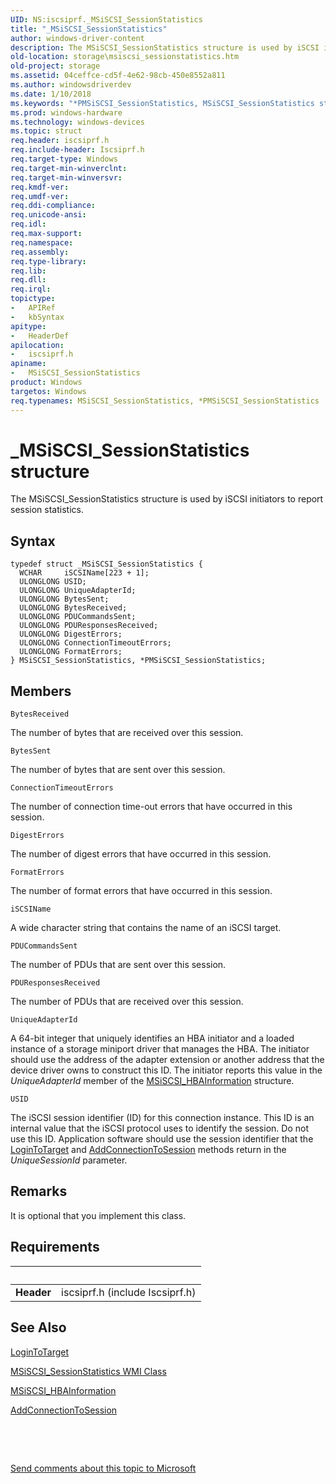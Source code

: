 ```yaml
---
UID: NS:iscsiprf._MSiSCSI_SessionStatistics
title: "_MSiSCSI_SessionStatistics"
author: windows-driver-content
description: The MSiSCSI_SessionStatistics structure is used by iSCSI initiators to report session statistics.
old-location: storage\msiscsi_sessionstatistics.htm
old-project: storage
ms.assetid: 04ceffce-cd5f-4e62-98cb-450e8552a811
ms.author: windowsdriverdev
ms.date: 1/10/2018
ms.keywords: "*PMSiSCSI_SessionStatistics, MSiSCSI_SessionStatistics structure [Storage Devices], PMSiSCSI_SessionStatistics structure pointer [Storage Devices], structs-iSCSI_90b593e8-cda5-4b61-860b-b17394f90891.xml, iscsiprf/PMSiSCSI_SessionStatistics, iscsiprf/MSiSCSI_SessionStatistics, storage.msiscsi_sessionstatistics, PMSiSCSI_SessionStatistics, _MSiSCSI_SessionStatistics, MSiSCSI_SessionStatistics"
ms.prod: windows-hardware
ms.technology: windows-devices
ms.topic: struct
req.header: iscsiprf.h
req.include-header: Iscsiprf.h
req.target-type: Windows
req.target-min-winverclnt: 
req.target-min-winversvr: 
req.kmdf-ver: 
req.umdf-ver: 
req.ddi-compliance: 
req.unicode-ansi: 
req.idl: 
req.max-support: 
req.namespace: 
req.assembly: 
req.type-library: 
req.lib: 
req.dll: 
req.irql: 
topictype:
-	APIRef
-	kbSyntax
apitype:
-	HeaderDef
apilocation:
-	iscsiprf.h
apiname:
-	MSiSCSI_SessionStatistics
product: Windows
targetos: Windows
req.typenames: MSiSCSI_SessionStatistics, *PMSiSCSI_SessionStatistics
---
```


# _MSiSCSI_SessionStatistics structure
The MSiSCSI_SessionStatistics structure is used by iSCSI initiators to report session statistics.

## Syntax
````
typedef struct _MSiSCSI_SessionStatistics {
  WCHAR     iSCSIName[223 + 1];
  ULONGLONG USID;
  ULONGLONG UniqueAdapterId;
  ULONGLONG BytesSent;
  ULONGLONG BytesReceived;
  ULONGLONG PDUCommandsSent;
  ULONGLONG PDUResponsesReceived;
  ULONGLONG DigestErrors;
  ULONGLONG ConnectionTimeoutErrors;
  ULONGLONG FormatErrors;
} MSiSCSI_SessionStatistics, *PMSiSCSI_SessionStatistics;
````

## Members


`BytesReceived`

The number of bytes that are received over this session.

`BytesSent`

The number of bytes that are sent over this session.

`ConnectionTimeoutErrors`

The number of connection time-out errors that have occurred in this session.

`DigestErrors`

The number of digest errors that have occurred in this session.

`FormatErrors`

The number of format errors that have occurred in this session.

`iSCSIName`

A wide character string that contains the name of an iSCSI target.

`PDUCommandsSent`

The number of PDUs that are sent over this session.

`PDUResponsesReceived`

The number of PDUs that are received over this session.

`UniqueAdapterId`

A 64-bit integer that uniquely identifies an HBA initiator and a loaded instance of a storage miniport driver that manages the HBA. The initiator should use the address of the adapter extension or another address that the device driver owns to construct this ID. The initiator reports this value in the <i>UniqueAdapterId</i> member of the <a href="..\iscsimgt\ns-iscsimgt-_msiscsi_hbainformation.md">MSiSCSI_HBAInformation</a> structure.

`USID`

The iSCSI session identifier (ID) for this connection instance. This ID is an internal value that the iSCSI protocol uses to identify the session. Do not use this ID. Application software should use the session identifier that the <a href="https://msdn.microsoft.com/library/windows/hardware/ff561599">LoginToTarget</a> and <a href="https://msdn.microsoft.com/library/windows/hardware/ff550121">AddConnectionToSession</a> methods return in the <i>UniqueSessionId</i> parameter.

## Remarks
It is optional that you implement this class.

## Requirements
| &nbsp; | &nbsp; |
| ---- |:---- |
| **Header** | iscsiprf.h (include Iscsiprf.h) |

## See Also

<a href="https://msdn.microsoft.com/library/windows/hardware/ff561599">LoginToTarget</a>

<a href="https://msdn.microsoft.com/library/windows/hardware/ff563139">MSiSCSI_SessionStatistics WMI Class</a>

<a href="..\iscsimgt\ns-iscsimgt-_msiscsi_hbainformation.md">MSiSCSI_HBAInformation</a>

<a href="https://msdn.microsoft.com/library/windows/hardware/ff550121">AddConnectionToSession</a>

 

 

<a href="mailto:wsddocfb@microsoft.com?subject=Documentation%20feedback [storage\storage]:%20MSiSCSI_SessionStatistics structure%20 RELEASE:%20(1/10/2018)&amp;body=%0A%0APRIVACY STATEMENT%0A%0AWe use your feedback to improve the documentation. We don't use your email address for any other purpose, and we'll remove your email address from our system after the issue that you're reporting is fixed. While we're working to fix this issue, we might send you an email message to ask for more info. Later, we might also send you an email message to let you know that we've addressed your feedback.%0A%0AFor more info about Microsoft's privacy policy, see http://privacy.microsoft.com/en-us/default.aspx." title="Send comments about this topic to Microsoft">Send comments about this topic to Microsoft</a>